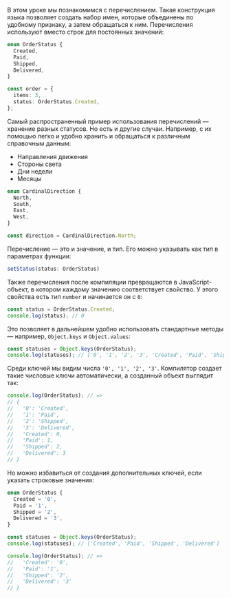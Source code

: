 В этом уроке мы познакомимся с перечислением. Такая конструкция языка позволяет создать набор имен, которые объединены по удобному признаку, а затем обращаться к ним. Перечисления используют вместо строк для постоянных значений:

```typescript
enum OrderStatus {
  Created,
  Paid,
  Shipped,
  Delivered,
}

const order = {
  items: 3,
  status: OrderStatus.Created,
};
```

Самый распространенный пример использования перечислений — хранение разных статусов. Но есть и другие случаи. Например, с их помощью легко и удобно хранить и обращаться к различным справочным данным:

* Направления движения
* Стороны света
* Дни недели
* Месяцы

```typescript
enum CardinalDirection {
  North,
  South,
  East,
  West,
}

const direction = CardinalDirection.North;
```

Перечисление — это и значение, и тип. Его можно указывать как тип в параметрах функции:

```typescript
setStatus(status: OrderStatus)
```

Также перечисления после компиляции превращаются в JavaScript-объект, в котором каждому значению соответствует свойство. У этого свойства есть тип `number` и начинается он с `0`:

```typescript
const status = OrderStatus.Created;
console.log(status); // 0
```

Это позволяет в дальнейшем удобно использовать стандартные методы — например, `Object.keys` и `Object.values`:

```typescript
const statuses = Object.keys(OrderStatus);
console.log(statuses); // ['0', '1', '2', '3', 'Created', 'Paid', 'Shipped', 'Delivered'] 
```

Среди ключей мы видим числа `'0', '1', '2', '3'`. Компилятор создает такие числовые ключи автоматически, а созданный объект выглядит так:

```typescript
console.log(OrderStatus); // =>
// {
//   '0': 'Created',
//   '1': 'Paid',
//   '2': 'Shipped',
//   '3': 'Delivered',
//   'Created': 0,
//   'Paid': 1,
//   'Shipped': 2,
//   'Delivered': 3
// }
```

Но можно избавиться от создания дополнительных ключей, если указать строковые значения:

```typescript
enum OrderStatus {
  Created = '0',
  Paid = '1',
  Shipped = '2',
  Delivered = '3',
}

const statuses = Object.keys(OrderStatus);
console.log(statuses); // ['Created', 'Paid', 'Shipped', 'Delivered']

console.log(OrderStatus); // =>
//   'Created': '0',
//   'Paid': '1',
//   'Shipped': '2',
//   'Delivered': '3'
// }
```
